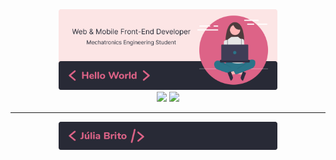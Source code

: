 <div align="center">
  <img src="./header.svg" alt="Header - Web & Mobile Front-End Developer / Mechatronics Engineering Student" width="350px">
</div>


<div align="center">
  <img height="180em" src="https://github-readme-stats.vercel.app/api?username=LiajuX&show_icons=true&theme=dracula&include_all_commits=true&count_private=true"/>
  <img height="180em" src="https://github-readme-stats.vercel.app/api/top-langs/?username=LiajuX&layout=compact&langs_count=8&theme=dracula"/>
</div>
  
---
<div align="center">
  <img src="./footer.svg" alt="Júlia Brito" width="350px">
</div>
  
